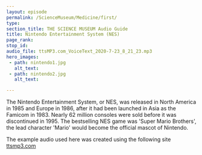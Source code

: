```yaml
---
layout: episode
permalink: /ScienceMuseum/Medicine/first/
type:
section_title: THE SCIENCE MUSEUM Audio Guide
title: Nintendo Entertainment System (NES)
page_rank:
stop_id:
audio_file: ttsMP3.com_VoiceText_2020-7-23_8_21_23.mp3
hero_images:
 - path: nintendo1.jpg
   alt_text:
 - path: nintendo2.jpg
   alt_text:

---
```


The Nintendo Entertainment System, or NES, was released in North America in 1985 and Europe in 1986, after it had been launched in Asia as the Famicom in 1983. Nearly 62 million consoles were sold before it was discontinued in 1995. The bestselling NES game was 'Super Mario Brothers', the lead character 'Mario' would become the official mascot of Nintendo.

The example audio used here was created using the following site [ttsmp3.com](https://ttsmp3.com/)
